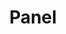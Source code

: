---
title: 'Panel'
categories: [flying]
tags: [tiger]
image: panel.jpg
caption:  
_template: image-post
---